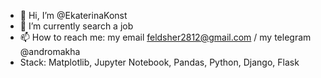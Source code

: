 - 👋 Hi, I’m @EkaterinaKonst
- 🌱 I’m currently search a job 
- 📫 How to reach me: my email feldsher2812@gmail.com / my telegram @andromakha
- Stack: Matplotlib, Jupyter Notebook, Pandas, Python, Django, Flask

<!---
EkaterinaKonst/EkaterinaKonst is a ✨ special ✨ repository because its `README.md` (this file) appears on your GitHub profile.
You can click the Preview link to take a look at your changes.
--->
